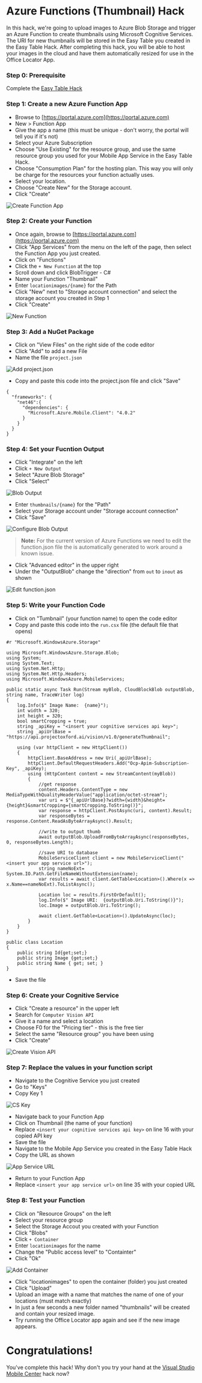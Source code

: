 # Azure Functions (Thumbnail) Hack

In this hack, we're going to upload images to Azure Blob Storage and trigger an Azure Function to create thumbnails using Microsoft Cognitive Services.  The URI for new thumbnails will be stored in the Easy Table you created in the Easy Table Hack. After completing this hack, you will be able to host your images in the cloud and have them automatically resized for use in the Office Locator App.

### Step 0: Prerequisite

Complete the [Easy Table Hack](easy-table-hack.md)


### Step 1: Create a new Azure Function App

- Browse to [https://portal.azure.com](https://portal.azure.com)
- New > Function App
- Give the app a name (this must be unique - don't worry, the portal will tell you if it's not)
- Select your Azure Subscription 
- Choose "Use Existing" for the resource group, and use the same resource group you used for your Mobile App Service in the Easy Table Hack.  
- Choose "Consumption Plan" for the hosting plan.  This way you will only be charge for the resources your function actually uses.
- Select your location.
- Choose "Create New" for the Storage account.
- Click "Create"

![Create Function App](img/create-function.png)

### Step 2: Create your Function


- Once again, browse to [https://portal.azure.com](https://portal.azure.com)
- Click "App Services" from the menu on the left of the page, then select the Function App you just created.
- Click on "Functions"
- Click the `+ New Function` at the top
- Scroll down and click BlobTrigger - C#
- Name your Function "Thumbnail"
- Enter `locationimages/{name}` for the Path
- Click "New" next to "Storage account connection" and select the storage account you created in Step 1
- Click "Create"

![New Function](img/new-function.png)

### Step 3: Add a NuGet Package

- Click on "View Files" on the right side of the code editor
- Click "Add" to add a new File
- Name the file `project.json`

![Add project.json](img/add-project-file.png)

- Copy and paste this code into the project.json file and click "Save"


```
{
  "frameworks": {
    "net46":{
      "dependencies": {
        "Microsoft.Azure.Mobile.Client": "4.0.2"
      }
    }
  }
} 
```

### Step 4: Set your Fucntion Output

- Click "Integrate" on the left
- Click `+ New Output`
- Select "Azure Blob Storage"
- Click "Select"

![Blob Output](img/blob-output.png) 

- Enter `thumbnails/{name}` for the "Path"
- Select your Storage account under "Storage account connection"
- Click "Save"

![Configure Blob Output](img/blob-output-config.png)

> __Note:__ For the current version of Azure Functions we need to edit the function.json file the is automatically generated to work around a known issue.

- Click "Advanced editor" in the upper right
- Under the "OutputBlob" change the "direction" from `out` to `inout` as shown

![Edit function.json](img/edit-function-json.png)

### Step 5: Write your Function Code

- Click on "Tumbnail" (your function name) to open the code editor
- Copy and paste this code into the `run.csx` file (the default file that opens)

```
#r "Microsoft.WindowsAzure.Storage"

using Microsoft.WindowsAzure.Storage.Blob;
using System;
using System.Text;
using System.Net.Http;
using System.Net.Http.Headers;
using Microsoft.WindowsAzure.MobileServices;

public static async Task Run(Stream myBlob, CloudBlockBlob outputBlob,  string name, TraceWriter log)
{
    log.Info($" Image Name:  {name}");
    int width = 320; 
    int height = 320;
    bool smartCropping = true;
    string _apiKey = "<insert your cognitive services api key>";
    string _apiUrlBase = "https://api.projectoxford.ai/vision/v1.0/generateThumbnail";

    using (var httpClient = new HttpClient())
    {
        httpClient.BaseAddress = new Uri(_apiUrlBase);
        httpClient.DefaultRequestHeaders.Add("Ocp-Apim-Subscription-Key", _apiKey);
        using (HttpContent content = new StreamContent(myBlob))
        {
            //get response
            content.Headers.ContentType = new MediaTypeWithQualityHeaderValue("application/octet-stream");
            var uri = $"{_apiUrlBase}?width={width}&height={height}&smartCropping={smartCropping.ToString()}";
            var response = httpClient.PostAsync(uri, content).Result;
            var responseBytes = response.Content.ReadAsByteArrayAsync().Result;

            //write to output thumb
            await outputBlob.UploadFromByteArrayAsync(responseBytes, 0, responseBytes.Length);
            
            //save URI to database
            MobileServiceClient client = new MobileServiceClient("<insert your app service url>");
            string nameNoExt= System.IO.Path.GetFileNameWithoutExtension(name);
            var results = await client.GetTable<Location>().Where(x => x.Name==nameNoExt).ToListAsync();
            
            Location loc = results.FirstOrDefault(); 
            log.Info($" Image URI:  {outputBlob.Uri.ToString()}");
            loc.Image = outputBlob.Uri.ToString();

            await client.GetTable<Location>().UpdateAsync(loc);
        }
    }
}

public class Location
{
    public string Id{get;set;}
    public string Image {get;set;}
    public string Name { get; set; }
}
```
- Save the file

### Step 6: Create your Cognitive Service

- Click "Create a resource" in the upper left
- Search for `Computer Vision API`
- Give it a name and select a location
- Choose F0 for the "Pricing tier" - this is the free tier
- Select the same "Resource group" you have been using
- Click "Create"

![Create Vision API](img/create-vision-api.png)

### Step 7: Replace the values in your function script

- Navigate to the Cognitive Service you just created
- Go to "Keys"
- Copy Key 1

![CS Key](img/cs-key.png)

- Navigate back to your Function App
- Click on Thumbnail (the name of your function)
- Replace `<insert your cognitive services api key>` on line 16 with your copied API key
- Save the file
- Navigate to the Mobile App Service you created in the Easy Table Hack
- Copy the URL as shown

![App Service URL](img/mobile-service-url.png)

- Return to your Function App
- Replace `<insert your app service url>` on line 35 with your copied URL

### Step 8: Test your Function

- Click on "Resource Groups" on the left
- Select your resource group
- Select the Storage Accout you created with your Function
- Click "Blobs"
- Click `+ Container`
- Enter `locationimages` for the name
- Change the "Public access level" to "Containter"
- Click "Ok"

![Add Container](img/add-container.png)

- Click "locationimages" to open the container (folder) you just created
- Click "Upload"
- Upload an image with a name that matches the name of one of your locations (must match exactly)
- In just a few seconds a new folder named "thumbnails" will be created and contain your resized image.
- Try running the Office Locator app again and see if the new image appears.

# Congratulations!

You've complete this hack!  Why don't you try your hand at the [Visual Studio Mobile Center](mobile-center-hack.md) hack now?